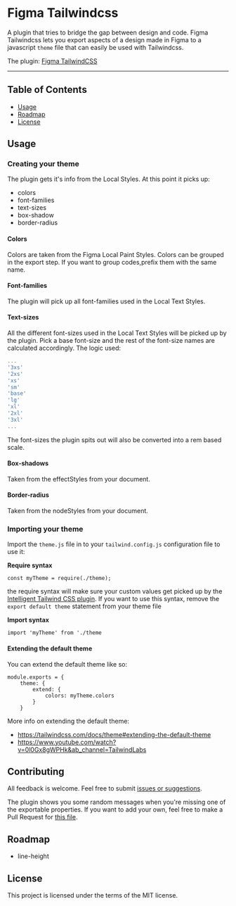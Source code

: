 # Figma Tailwindcss

A plugin that tries to bridge the gap between design and code. Figma Tailwindcss lets you export aspects of a design made in Figma to a javascript `theme` file that can easily be used with Tailwindcss.

The plugin: [Figma TailwindCSS](https://www.worksmarterevent.nl/on-tour/amersfoort)

---

## Table of Contents

-   [Usage](#usage)
-   [Roadmap](#roadmap)
-   [License](#license)

## Usage

### Creating your theme

The plugin gets it's info from the Local Styles. At this point it picks up:

-   colors
-   font-families
-   text-sizes
-   box-shadow
-   border-radius

#### Colors

Colors are taken from the Figma Local Paint Styles. Colors can be grouped in the export step. If you want to group codes,prefix them with the same name.

#### Font-families

The plugin will pick up all font-families used in the Local Text Styles.

#### Text-sizes

All the different font-sizes used in the Local Text Styles will be picked up by the plugin. Pick a base font-size and the rest of the font-size names are calculated accordingly. The logic used:

```javascript
...
'3xs'
'2xs'
'xs'
'sm'
'base'
'lg'
'xl'
'2xl'
'3xl'
...
```

The font-sizes the plugin spits out will also be converted into a rem based scale.

#### Box-shadows
Taken from the effectStyles from your document.

#### Border-radius
Taken from the nodeStyles from your document.

### Importing your theme

Import the `theme.js` file in to your `tailwind.config.js` configuration file to use it:

**Require syntax**

`const myTheme = require(./theme);`

the require syntax will make sure your custom values get picked up by the [Intelligent Tailwind CSS plugin](https://marketplace.visualstudio.com/items?itemName=bradlc.vscode-tailwindcss). If you want to use this syntax, remove the `export default theme` statement from your theme file

**Import syntax**

`import 'myTheme' from './theme`

#### Extending the default theme

You can extend the default theme like so:

```
module.exports = {
    theme: {
        extend: {
            colors: myTheme.colors
        }
    }
```

More info on extending the default theme:
- https://tailwindcss.com/docs/theme#extending-the-default-theme
- https://www.youtube.com/watch?v=0l0Gx8gWPHk&ab_channel=TailwindLabs

## Contributing

All feedback is welcome. Feel free to submit [issues or suggestions](https://github.com/jan-dh/figma-tailwindcss/issues).

The plugin shows you some random messages when you're missing one of the exportable properties. If you want to add your own, feel free to make a Pull Request for [this file](https://github.com/jan-dh/figma-tailwindcss/blob/master/src/js/helpers/randomMessages.js).

## Roadmap

-  line-height

## License

This project is licensed under the terms of the MIT license.
